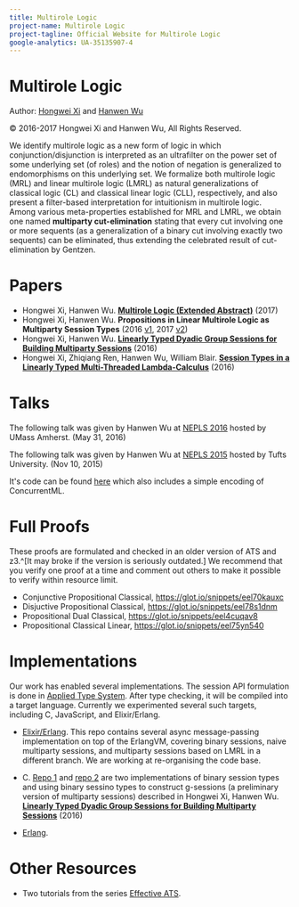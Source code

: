 ```yaml
---
title: Multirole Logic
project-name: Multirole Logic 
project-tagline: Official Website for Multirole Logic 
google-analytics: UA-35135907-4
---
```


# Multirole Logic 

Author: [Hongwei Xi](https://github.com/githwxi) and [Hanwen Wu](https://github.com/steinwaywhw)

&copy; 2016-2017 Hongwei Xi and Hanwen Wu, All Rights Reserved.

We identify multirole logic as a new form of logic in which conjunction/disjunction is interpreted as an ultrafilter on the power set of some underlying set (of roles) and the notion of negation is generalized to endomorphisms on this underlying set. We formalize both multirole logic (MRL) and linear multirole logic (LMRL) as natural generalizations of classical logic (CL) and classical linear logic (CLL), respectively, and also present a filter-based interpretation for intuitionism in multirole logic. Among various meta-properties established for MRL and LMRL, we obtain one named **multiparty cut-elimination** stating that every cut involving one or more sequents (as a generalization of a binary cut involving exactly two sequents) can be eliminated, thus extending the celebrated result of cut-elimination by Gentzen.

# Papers 

* Hongwei Xi, Hanwen Wu. [**Multirole Logic (Extended Abstract)**](https://arxiv.org/abs/1703.06391) (2017)
* Hongwei Xi, Hanwen Wu. **Propositions in Linear Multirole Logic as Multiparty Session Types** (2016 [v1](https://arxiv.org/abs/1611.08888), 2017 [v2](./lics2017.pdf))
* Hongwei Xi, Hanwen Wu. [**Linearly Typed Dyadic Group Sessions for Building Multiparty Sessions**](http://arxiv.org/abs/1604.03020) (2016)
* Hongwei Xi, Zhiqiang Ren, Hanwen Wu, William Blair. [**Session Types in a Linearly Typed Multi-Threaded Lambda-Calculus**](http://arxiv.org/abs/1603.03727) (2016)

# Talks

The following talk was given by Hanwen Wu at [NEPLS 2016](http://nepls.org/Events/29/) hosted by UMass Amherst. (May 31, 2016)

<script async class="speakerdeck-embed" data-id="2a3f1d2fb2ed4ea48d6a27d9959ef578" data-ratio="1.77777777777778" src="//speakerdeck.com/assets/embed.js"></script>

The following talk was given by Hanwen Wu at [NEPLS 2015](http://www.nepls.org/Events/28/) hosted by Tufts University. (Nov 10, 2015)

<script async class="speakerdeck-embed" data-id="bdd16599cfaa4245976e52600a82de83" data-ratio="1.33333333333333" src="//speakerdeck.com/assets/embed.js"></script>

It's code can be found [here](https://github.com/steinwaywhw/nepls-15-demo) which also includes a simple encoding of ConcurrentML.

# Full Proofs

These proofs are formulated and checked in an older version of ATS and z3.^[It may broke if the version is seriously outdated.] We recommend that you verify one proof at a time and comment out others to make it possible to verify within resource limit.

* Conjunctive Propositional Classical, <https://glot.io/snippets/eel70kauxc>
* Disjuctive Propositional Classical, <https://glot.io/snippets/eel78s1dnm>
* Propositional Dual Classical, <https://glot.io/snippets/eel4cuqav8>
* Propositional Classical Linear, <https://glot.io/snippets/eel75yn540>

# Implementations

Our work has enabled several implementations. The session API formulation is done in [Applied Type System](www.ats-lang.org). After type checking, it will be compiled into a target language. Currently we experimented several such targets, including C, JavaScript, and Elixir/Erlang.

* [Elixir/Erlang](https://github.com/steinwaywhw/ats-session-playground). This repo contains several async message-passing implementation on top of the ErlangVM, covering binary sessions, naive multiparty sessions, and multiparty sessions based on LMRL in a different branch. We are working at re-organising the code base.

* C. [Repo 1](https://github.com/githwxi/ATS-Postiats/tree/master/npm-utils/contrib/libats-/hwxi/mysession-2) and [repo 2](https://github.com/githwxi/ATS-Postiats/tree/master/npm-utils/contrib/libats-/hwxi/mysession-g) are two implementations of binary session types and using binary sessino types to construct g-sessions (a preliminary version of multiparty sessions) described in Hongwei Xi, Hanwen Wu. [**Linearly Typed Dyadic Group Sessions for Building Multiparty Sessions**](http://arxiv.org/abs/1604.03020) (2016)

* [Erlang](https://github.com/githwxi/ATS-Postiats/tree/master/contrib/CATS-atscc2erl/TEST/Sessiontype). 

# Other Resources

* Two tutorials from the series [Effective ATS](http://ats-lang.sourceforge.net/EXAMPLE/EFFECTIVATS/).


